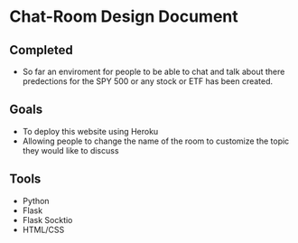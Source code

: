 # Chat-Room Design Document
## Completed
- So far an enviroment for people to be able to chat and talk about there predections for the SPY 500 or any stock or ETF has been created.
## Goals
- To deploy this website using Heroku
- Allowing people to change the name of the room to customize the topic they would like to discuss
## Tools
- Python
- Flask
- Flask Socktio
- HTML/CSS


